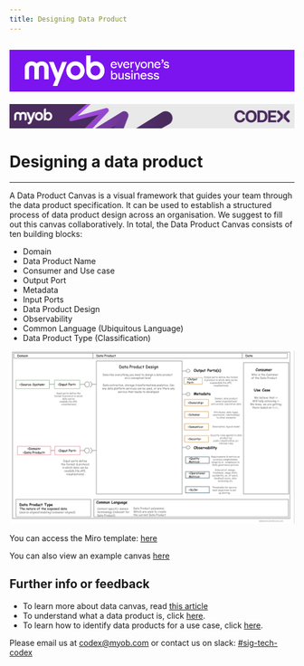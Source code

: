 ```yaml
---
title: Designing Data Product
---
```


![MYOB Banner](../../assets/images/myob-banner.png)
---


<!-- confluence-page-id: 9293955838 -->
![](../assets/BANNER.png)

# Designing a data product

---

A Data Product Canvas is a visual framework that guides your team through the data product specification. It can be used to establish a structured process of data product design across an organisation. We suggest to fill out this canvas collaboratively. In total, the Data Product Canvas consists of ten building blocks:

* Domain
* Data Product Name
* Consumer and Use case
* Output Port
* Metadata
* Input Ports
* Data Product Design
* Observability
* Common Language (Ubiquitous Language)
* Data Product Type (Classification)

![](../assets/DataProduct-Canvas.png)

You can access the Miro template: [here](https://miro.com/app/board/uXjVMqeaJMU=/?moveToWidget=3458764563535882389&cot=14)

You can also view an example canvas [here](https://miro.com/app/board/uXjVMqeaJMU=/?moveToWidget=3458764563535882390&cot=14)

## Further info or feedback
* To learn more about data canvas, read [this article](https://www.datamesh-architecture.com/data-product-canvas)
* To understand what a data product is, click [here](./data-product.md).
* To learn how to identify data products for a use case, click [here](./identifying-data-products.md).

Please email us at codex@myob.com or contact us on slack: [#sig-tech-codex](https://myob.slack.com/archives/C02N8ADPGUX)
